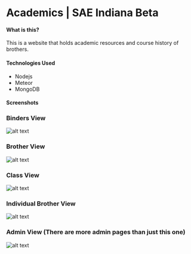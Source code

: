 # Academics | SAE Indiana Beta

#### What is this?
This is a website that holds academic resources and course history of brothers.

#### Technologies Used
- Nodejs
- Meteor
- MongoDB

#### Screenshots
### Binders View
![alt text](https://i.imgur.com/Fd5okMj.png "Binders View")

### Brother View
![alt text](https://i.imgur.com/H4Qncyo.png "Brother View")

### Class View
![alt text](https://i.imgur.com/Bd3TVkP.png "Class View")

### Individual Brother View
![alt text](https://i.imgur.com/isDmzC1.png "Individual Brother View")

### Admin View (There are more admin pages than just this one)
![alt text](https://i.imgur.com/UP5mhmX.png "Admin View")
